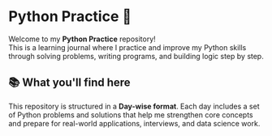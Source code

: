 # Python Practice 🚀

Welcome to my **Python Practice** repository!  
This is a learning journal where I practice and improve my Python skills through solving problems, writing programs, and building logic step by step.

## 📚 What you'll find here

This repository is structured in a **Day-wise format**. Each day includes a set of Python problems and solutions that help me strengthen core concepts and prepare for real-world applications, interviews, and data science work.




